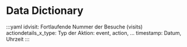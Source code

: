 # Data Dictionary

:::yaml
idvisit: Fortlaufende Nummer der Besuche (visits)
actiondetails_x_type: Typ der Aktion: event, action, ...
timestamp: Datum, Uhrzeit 
:::


